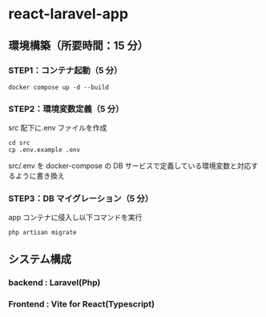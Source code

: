 # react-laravel-app

## 環境構築（所要時間：15 分）

### STEP1：コンテナ起動（5 分）

```
docker compose up -d --build
```

### STEP2：環境変数定義（5 分）

src 配下に.env ファイルを作成

```
cd src
cp .env.example .env
```

src/.env を docker-compose の DB サービスで定義している環境変数と対応するように書き換え

### STEP3：DB マイグレーション（5 分）

app コンテナに侵入し以下コマンドを実行

```
php artisan migrate
```

## システム構成

### backend : Laravel(Php)

### Frontend : Vite for React(Typescript)
